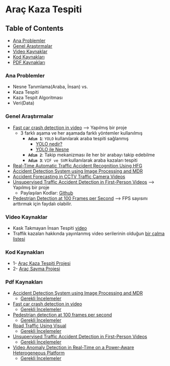 # Araç Kaza Tespiti

## Table of Contents

* [Ana Problemler](./#ana-problemler)
* [Genel Araştırmalar](./#genel-araştırmalar)
* [Video Kaynaklar](./#video-kaynaklar)
* [Kod Kaynakları](./#kod-kaynakları)
* [PDF Kaynakları](./#pdf-kaynakları)

### Ana Problemler

* Nesne Tanımlama\(Araba, İnsan\) vs.
* Kaza Tespiti
* Kaza Tespit Algoritması
* Veri\(Data\)

### Genel Araştırmalar

* [Fast car crash detection in video](http://cleilaclo2018.mackenzie.br/docs/SLCGRVPI/182916.pdf) --&gt; Yapılmış bir proje
  * 3 farklı aşama ve her aşamada farklı yöntemler kullanılmış
    * **`Adım 1`**:  `YOLO` kullanılarak araba tespiti sağlanmış
      * [YOLO nedir?](https://pjreddie.com/darknet/yolo/)
      * [YOLO ile Nesne](https://www.pyimagesearch.com/2018/11/12/yolo-object-detection-with-opencv/)
    * **`Adım 2`**: Takip mekanizması ile her bir arabayı takip edebilme
    * **`Adım 3`**: `VIF ve SVM` kullanılarak araba kazaları tespiti
* [Real-Time Automatic Traffic Accident Recognition Using HFG](https://www.researchgate.net/publication/220932069_Real-Time_Automatic_Traffic_Accident_Recognition_Using_HFG)
* [Accident Detection System using Image Processing and MDR](http://paper.ijcsns.org/07_book/200703/20070306.pdf)
* [Accident Forecasting in CCTV Traffic Camera Videos](https://www.researchgate.net/publication/327732949_Accident_Forecasting_in_CCTV_Traffic_Camera_Videos)
* [Unsupervised Traffic Accident Detection in First-Person Videos](https://arxiv.org/pdf/1903.00618.pdf) --&gt; Yapılmış bir proje
  * Paylaşılan Kodlar: [Github](https://github.com/MoonBlvd/tad-IROS2019)
* [Pedestrian Detection at 100 Frames per Second](https://www.researchgate.net/publication/261306330_Pedestrian_detection_at_100_frames_per_second) --&gt; FPS sayısını arttırmak için faydalı olabilir.

### Video Kaynaklar

* Kask Takmayan İnsan Tespiti [video](https://www.youtube.com/watch?v=lgggZiev-Kc)
* Traffik kazaları hakkında yayınlanmış video serilerinin olduğun [bir çalma listesi](https://www.youtube.com/watch?v=Sr10xTmuwk8&list=PLmgFFbmKBBINchRuGwEBWcIT3WqQ2pRnW%20)

### Kod Kaynakları

* 1- [Araç Kaza Tespiti Projesi](https://github.com/Giffy/CarCrashDetector)
* 2- [Araç Sayma Projesi](https://github.com/ahmetozlu/vehicle_counting_tensorflow)

### Pdf Kaynakları

* [Accident Detection System using Image Processing and MDR](https://github.com/afozbek/arac-kaza-tespiti/tree/84ec87d7a25201fe9e05970f9d8971daafdb898c/pdfs/Accident%20Detection%20System%20using%20Image%20Processing%20and%20MDR.pdf)
  * [Gerekli İncelemeler](incelemeler/accident-detection-system-using-image-processing-and-mdr.md)
* [Fast car crash detection in video](https://github.com/afozbek/arac-kaza-tespiti/tree/84ec87d7a25201fe9e05970f9d8971daafdb898c/pdfs/Fast%20car%20crash%20detection%20in%20video.pdf)
  * [Gerekli İncelemeler](incelemeler/fast-car-crash-detection-in-video.md)
* [Pedestrian detection at 100 frames per second](https://github.com/afozbek/arac-kaza-tespiti/tree/84ec87d7a25201fe9e05970f9d8971daafdb898c/pdfs/Pedestrian%20detection%20at%20100%20frames%20per%20second.pdf)
  * [Gerekli İncelemeler](incelemeler/pedestrian-detection-at-100-frames-per-second.md)
* [Road Traffic Using Visual](https://github.com/afozbek/arac-kaza-tespiti/tree/84ec87d7a25201fe9e05970f9d8971daafdb898c/pdfs/Road%20Traffic%20Using%20Visual.pdf)
  * [Gerekli İncelemeler](incelemeler/road-traffic-using-visual.md)
* [Unsupervised Traffic Accident Detection in First-Person Videos](https://github.com/afozbek/arac-kaza-tespiti/tree/84ec87d7a25201fe9e05970f9d8971daafdb898c/pdfs/Unsupervised%20Traffic%20Accident%20Detection%20in%20First-Person%20Videos.pdf)
  * [Gerekli İncelemeler](incelemeler/unsupervised-traffic-accident-detection-in-first-person-videos.md)
* [Video Anomaly Detection in Real-Time on a Power-Aware Heterogeneous Platform](https://github.com/afozbek/arac-kaza-tespiti/tree/84ec87d7a25201fe9e05970f9d8971daafdb898c/pdfs/Video%20Anomaly%20Detection%20in%20Real-Time%20on%20a%20Power-Aware%20Heterogeneous%20Platform.pdf)
  * [Gerekli İncelemeler](incelemeler/video-anomaly-detection-in-real-time-on-a-power-aware-heterogeneous-platform.md)

